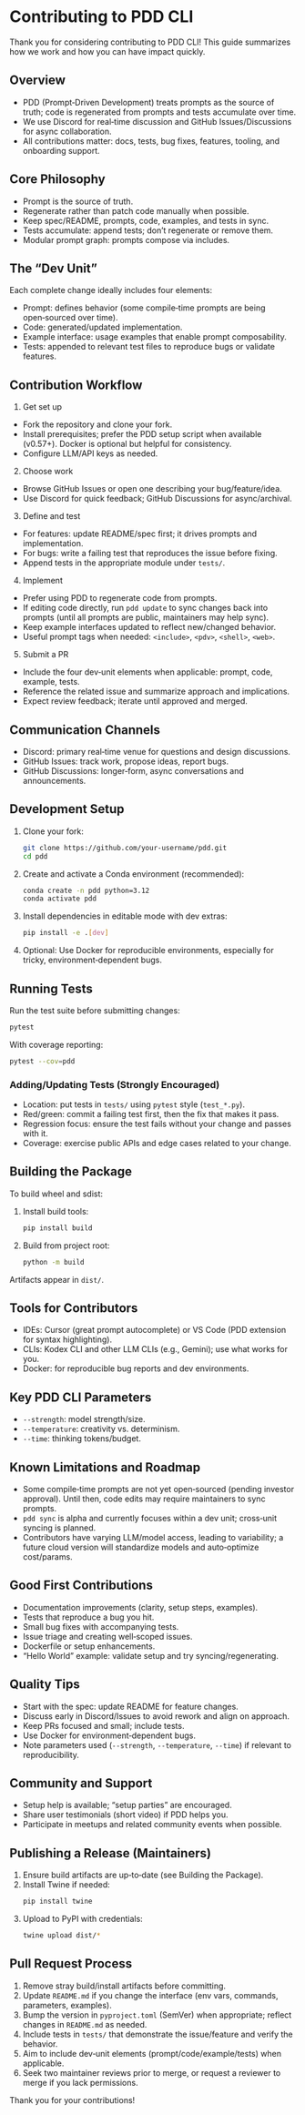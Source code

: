 # Contributing to PDD CLI

Thank you for considering contributing to PDD CLI! This guide summarizes how we work and how you can have impact quickly.

## Overview
- PDD (Prompt‑Driven Development) treats prompts as the source of truth; code is regenerated from prompts and tests accumulate over time.
- We use Discord for real‑time discussion and GitHub Issues/Discussions for async collaboration.
- All contributions matter: docs, tests, bug fixes, features, tooling, and onboarding support.

## Core Philosophy
- Prompt is the source of truth.
- Regenerate rather than patch code manually when possible.
- Keep spec/README, prompts, code, examples, and tests in sync.
- Tests accumulate: append tests; don’t regenerate or remove them.
- Modular prompt graph: prompts compose via includes.

## The “Dev Unit”
Each complete change ideally includes four elements:
- Prompt: defines behavior (some compile‑time prompts are being open‑sourced over time).
- Code: generated/updated implementation.
- Example interface: usage examples that enable prompt composability.
- Tests: appended to relevant test files to reproduce bugs or validate features.

## Contribution Workflow
1) Get set up
- Fork the repository and clone your fork.
- Install prerequisites; prefer the PDD setup script when available (v0.57+). Docker is optional but helpful for consistency.
- Configure LLM/API keys as needed.

2) Choose work
- Browse GitHub Issues or open one describing your bug/feature/idea.
- Use Discord for quick feedback; GitHub Discussions for async/archival.

3) Define and test
- For features: update README/spec first; it drives prompts and implementation.
- For bugs: write a failing test that reproduces the issue before fixing.
- Append tests in the appropriate module under `tests/`.

4) Implement
- Prefer using PDD to regenerate code from prompts.
- If editing code directly, run `pdd update` to sync changes back into prompts (until all prompts are public, maintainers may help sync).
- Keep example interfaces updated to reflect new/changed behavior.
- Useful prompt tags when needed: `<include>`, `<pdv>`, `<shell>`, `<web>`.

5) Submit a PR
- Include the four dev‑unit elements when applicable: prompt, code, example, tests.
- Reference the related issue and summarize approach and implications.
- Expect review feedback; iterate until approved and merged.

## Communication Channels
- Discord: primary real‑time venue for questions and design discussions.
- GitHub Issues: track work, propose ideas, report bugs.
- GitHub Discussions: longer‑form, async conversations and announcements.

## Development Setup

1. Clone your fork:
   ```bash
   git clone https://github.com/your-username/pdd.git
   cd pdd
   ```
2. Create and activate a Conda environment (recommended):
   ```bash
   conda create -n pdd python=3.12
   conda activate pdd
   ```
3. Install dependencies in editable mode with dev extras:
   ```bash
   pip install -e .[dev]
   ```
4. Optional: Use Docker for reproducible environments, especially for tricky, environment‑dependent bugs.

## Running Tests
Run the test suite before submitting changes:
```bash
pytest
```
With coverage reporting:
```bash
pytest --cov=pdd
```

### Adding/Updating Tests (Strongly Encouraged)
- Location: put tests in `tests/` using `pytest` style (`test_*.py`).
- Red/green: commit a failing test first, then the fix that makes it pass.
- Regression focus: ensure the test fails without your change and passes with it.
- Coverage: exercise public APIs and edge cases related to your change.

## Building the Package
To build wheel and sdist:
1. Install build tools:
   ```bash
   pip install build
   ```
2. Build from project root:
   ```bash
   python -m build
   ```
Artifacts appear in `dist/`.

## Tools for Contributors
- IDEs: Cursor (great prompt autocomplete) or VS Code (PDD extension for syntax highlighting).
- CLIs: Kodex CLI and other LLM CLIs (e.g., Gemini); use what works for you.
- Docker: for reproducible bug reports and dev environments.

## Key PDD CLI Parameters
- `--strength`: model strength/size.
- `--temperature`: creativity vs. determinism.
- `--time`: thinking tokens/budget.

## Known Limitations and Roadmap
- Some compile‑time prompts are not yet open‑sourced (pending investor approval). Until then, code edits may require maintainers to sync prompts.
- `pdd sync` is alpha and currently focuses within a dev unit; cross‑unit syncing is planned.
- Contributors have varying LLM/model access, leading to variability; a future cloud version will standardize models and auto‑optimize cost/params.

## Good First Contributions
- Documentation improvements (clarity, setup steps, examples).
- Tests that reproduce a bug you hit.
- Small bug fixes with accompanying tests.
- Issue triage and creating well‑scoped issues.
- Dockerfile or setup enhancements.
- “Hello World” example: validate setup and try syncing/regenerating.

## Quality Tips
- Start with the spec: update README for feature changes.
- Discuss early in Discord/Issues to avoid rework and align on approach.
- Keep PRs focused and small; include tests.
- Use Docker for environment‑dependent bugs.
- Note parameters used (`--strength`, `--temperature`, `--time`) if relevant to reproducibility.

## Community and Support
- Setup help is available; “setup parties” are encouraged.
- Share user testimonials (short video) if PDD helps you.
- Participate in meetups and related community events when possible.

## Publishing a Release (Maintainers)
1. Ensure build artifacts are up‑to‑date (see Building the Package).
2. Install Twine if needed:
   ```bash
   pip install twine
   ```
3. Upload to PyPI with credentials:
   ```bash
   twine upload dist/*
   ```

## Pull Request Process
1. Remove stray build/install artifacts before committing.
2. Update `README.md` if you change the interface (env vars, commands, parameters, examples).
3. Bump the version in `pyproject.toml` (SemVer) when appropriate; reflect changes in `README.md` as needed.
4. Include tests in `tests/` that demonstrate the issue/feature and verify the behavior.
5. Aim to include dev‑unit elements (prompt/code/example/tests) when applicable.
6. Seek two maintainer reviews prior to merge, or request a reviewer to merge if you lack permissions.

Thank you for your contributions!
